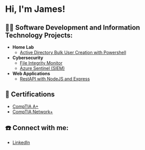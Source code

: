 <h1>Hi, I'm James!</h1>

<h2>👨‍💻 Software Development and Information Technology Projects:</h2>

- <b>Home Lab</b>
  - [Active Directory Bulk User Creation with Powershell](https://github.com/jsmccaffrey)
- <b>Cybersecurity</b>
  - [File Integrity Monitor](https://github.com/jsmccaffrey)
  - [Azure Sentinel (SIEM)](https://github.com/jsmccaffrey)
- <b>Web Applications</b>
  - [RestAPI with NodeJS and Express](https://github.com/jsmccaffrey)

<h2>📃 Certifications</h2>

- [CompTIA A+](https://www.comptia.org/certifications/a)
- [CompTIA Network+](https://www.comptia.org/certifications/network)

<h2> ☎️ Connect with me:</h2>

- [LinkedIn](https://www.linkedin.com/in/jsmccaffrey/)


<!--
**jsmccaffrey/jsmccaffrey** is a ✨ _special_ ✨ repository because its `README.md` (this file) appears on your GitHub profile.

Here are some ideas to get you started:

- 🔭 I’m currently working on ...
- 🌱 I’m currently learning ...
- 👯 I’m looking to collaborate on ...
- 🤔 I’m looking for help with ...
- 💬 Ask me about ...
- 📫 How to reach me: ...
- 😄 Pronouns: ...
- ⚡ Fun fact: ...
-->
